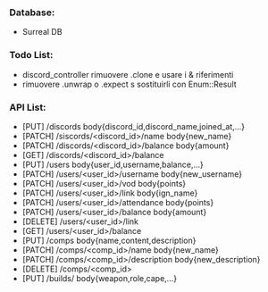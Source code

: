 ### Database:
- Surreal DB

### Todo List:
- discord_controller rimuovere .clone e usare i & riferimenti
- rimuovere .unwrap o .expect s sostituirli con Enum::Result

### API List:
- [PUT] /discords body{discord_id,discord_name,joined_at,...}
- [PATCH] /siscords/<discord_id>/name body{new_name}
- [PATCH] /discords/<discord_id>/balance body{amount}
- [GET] /discords/<discord_id>/balance
- [PUT] /users body{user_id,username,balance,...}
- [PATCH] /users/<user_id>/username body{new_username}
- [PATCH] /users/<user_id>/vod body{points}
- [PATCH] /users/<user_id>/link body{ign_name}
- [PATCH] /users/<user_id>/attendance body{points}
- [PATCH] /users/<user_id>/balance body{amount}
- [DELETE] /users/<user_id>/link
- [GET] /users/<user_id>/balance
- [PUT] /comps body{name,content,description}
- [PATCH] /comps/<comp_id>/name body{new_name}
- [PATCH] /comps/<comp_id>/description body{new_description}
- [DELETE] /comps/<comp_id>
- [PUT] /builds/ body{weapon,role,cape,...}